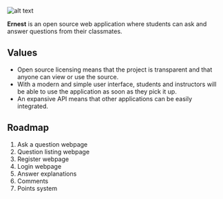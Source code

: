 ![alt text](http://i.imgur.com/NQWIZVI.png "ernest")


**Ernest** is an open source web application where students can ask and answer questions from their classmates.

## Values
* Open source licensing means that the project is transparent and that anyone can view or use the source.
* With a modern and simple user interface, students and instructors will be able to use the application as soon as they pick it up.
* An expansive API means that other applications can be easily integrated.

## Roadmap
1. Ask a question webpage
2. Question listing webpage
3. Register webpage
4. Login webpage
5. Answer explanations
6. Comments
7. Points system
